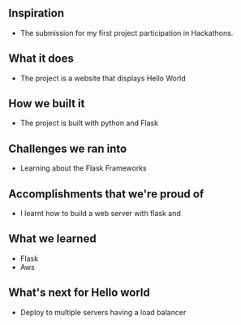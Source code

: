 ## Inspiration
- The submission for my first project participation in Hackathons.
## What it does
- The project is a website that displays Hello World
## How we built it
- The project is built with python and Flask
## Challenges we ran into
- Learning about the Flask Frameworks
## Accomplishments that we're proud of
- I learnt how to build a web server with flask and 
## What we learned
- Flask
- Aws
## What's next for Hello world 
- Deploy to multiple servers having a load balancer